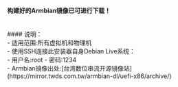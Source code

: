 #### 构建好的Armbian镜像已可进行下载！
<br>
#### 说明：
<br>
- 适用范围:所有虚拟机和物理机
<br>
- 使用SSH连接此安装器自身Debian Live系统：
<br>
  - 用户名:root
  - 密码:1234
<br>
- Armbian镜像出处:[台湾数位串流开源镜像站](https://mirror.twds.com.tw/armbian-dl/uefi-x86/archive/)
